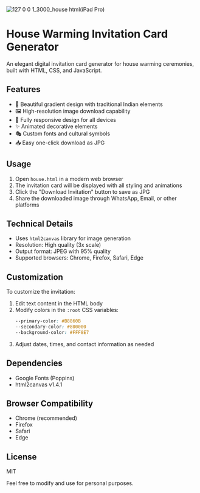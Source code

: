 ![127 0 0 1_3000_house html(iPad Pro)](https://github.com/user-attachments/assets/3a3fd87f-2ddb-470e-9508-ff03b670e420)
# House Warming Invitation Card Generator

An elegant digital invitation card generator for house warming ceremonies, built with HTML, CSS, and JavaScript.

## Features

- 🎨 Beautiful gradient design with traditional Indian elements
- 🖼️ High-resolution image download capability
- 📱 Fully responsive design for all devices
- ✨ Animated decorative elements
- 🎭 Custom fonts and cultural symbols
- 📥 Easy one-click download as JPG

## Usage

1. Open `house.html` in a modern web browser
2. The invitation card will be displayed with all styling and animations
3. Click the "Download Invitation" button to save as JPG
4. Share the downloaded image through WhatsApp, Email, or other platforms

## Technical Details

- Uses `html2canvas` library for image generation
- Resolution: High quality (3x scale)
- Output format: JPEG with 95% quality
- Supported browsers: Chrome, Firefox, Safari, Edge

## Customization

To customize the invitation:

1. Edit text content in the HTML body
2. Modify colors in the `:root` CSS variables:
   ```css
   --primary-color: #B8860B
   --secondary-color: #800000
   --background-color: #FFF8E7
   ```
3. Adjust dates, times, and contact information as needed

## Dependencies

- Google Fonts (Poppins)
- html2canvas v1.4.1

## Browser Compatibility

- Chrome (recommended)
- Firefox
- Safari
- Edge

## License

MIT

Feel free to modify and use for personal purposes.

